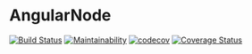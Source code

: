 # AngularNode

[![Build Status](https://travis-ci.com/seb9465/AngularNode.svg?branch=master)](https://travis-ci.com/seb9465/AngularNode)
[![Maintainability](https://api.codeclimate.com/v1/badges/64ee6032ac0125c14ecb/maintainability)](https://codeclimate.com/github/seb9465/AngularNode/maintainability)
[![codecov](https://codecov.io/gh/seb9465/AngularNode/branch/master/graph/badge.svg)](https://codecov.io/gh/seb9465/AngularNode)
[![Coverage Status](https://coveralls.io/repos/github/seb9465/AngularNode/badge.svg?branch=master)](https://coveralls.io/github/seb9465/AngularNode?branch=master)
   
